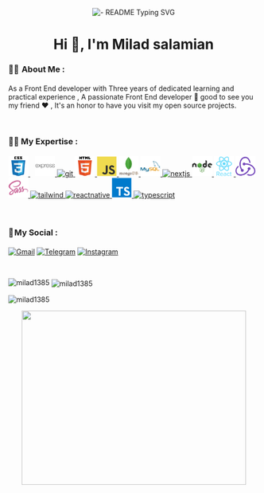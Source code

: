 

<p align="center">
  <img src="https://readme-typing-svg.demolab.com/?lines=Welcome+To+My+Profile ❤️;I+am+Milad+salamian🖐;I+am+a+Front+End+Developer💻;It's pleasure to see you again:);&font=Fira%20Code&center=true&width=380&height=50&duration=4000&pause=2000" alt=" - README Typing SVG">
</p>
<h1 align="center">Hi 👋, I'm Milad salamian</h1>
<div>
  <h3 style="margin-bottom : 20px">👨‍💻  About Me : </h3>
  <p>As a Front End developer with Three years of dedicated learning and practical experience , A passionate Front End developer 🙌 good to see you my friend ❤️ , It's an honor to have you visit my open source projects.  </p>
</div>

<br/>

<div>
  <h3 style="margin-bottom : 20px">👨‍💻 My Expertise :</h3>
<div> <a href="https://www.w3schools.com/css" target="_blank" rel="noreferrer"> <img src="https://raw.githubusercontent.com/devicons/devicon/master/icons/css3/css3-original-wordmark.svg" alt="css" width="40" height="40"/> </a> <a style="margin-left:10px;" href="https://expressjs.com" target="_blank" rel="noreferrer"> <img src="https://raw.githubusercontent.com/devicons/devicon/master/icons/express/express-original-wordmark.svg" alt="expressImage" width="40" height="40"/> </a> <a href="https://git-scm.com/" target="_blank" rel="noreferrer"> <img src="https://www.vectorlogo.zone/logos/git-scm/git-scm-icon.svg" alt="git" width="40" height="40"/> </a> <a href="https://www.w3.org/html/" target="_blank" rel="noreferrer"> <img src="https://raw.githubusercontent.com/devicons/devicon/master/icons/html5/html5-original-wordmark.svg" alt="html5" width="40" height="40"/> </a> <a href="https://developer.mozilla.org/en-US/docs/Web/JavaScript" target="_blank" rel="noreferrer"> <img src="https://raw.githubusercontent.com/devicons/devicon/master/icons/javascript/javascript-original.svg" alt="javascript" width="40" height="40"/> </a> <a href="https://www.mongodb.com/" target="_blank" rel="noreferrer"> <img src="https://raw.githubusercontent.com/devicons/devicon/master/icons/mongodb/mongodb-original-wordmark.svg" alt="mongodb" width="40" height="40"/> </a> <a href="https://www.mysql.com/" target="_blank" rel="noreferrer"> <img src="https://raw.githubusercontent.com/devicons/devicon/master/icons/mysql/mysql-original-wordmark.svg" alt="mysql" width="40" height="40"/> </a> <a href="https://nextjs.org/" target="_blank" rel="noreferrer"> <img src="https://cdn.worldvectorlogo.com/logos/nextjs-2.svg" alt="nextjs" width="40" height="40"/> </a> <a href="https://nodejs.org" target="_blank" rel="noreferrer"> <img src="https://raw.githubusercontent.com/devicons/devicon/master/icons/nodejs/nodejs-original-wordmark.svg" alt="nodejs" width="40" height="40"/> </a> <a href="https://reactjs.org/" target="_blank" rel="noreferrer"> <img src="https://raw.githubusercontent.com/devicons/devicon/master/icons/react/react-original-wordmark.svg" alt="react" width="40" height="40"/> </a> <a href="https://redux.js.org" target="_blank" rel="noreferrer"> <img src="https://raw.githubusercontent.com/devicons/devicon/master/icons/redux/redux-original.svg" alt="redux" width="40" height="40"/> </a> <a href="https://sass-lang.com" target="_blank" rel="noreferrer"> <img src="https://raw.githubusercontent.com/devicons/devicon/master/icons/sass/sass-original.svg" alt="sass" width="40" height="40"/> </a> <a href="https://tailwindcss.com/" target="_blank" rel="noreferrer"> <img src="https://www.vectorlogo.zone/logos/tailwindcss/tailwindcss-icon.svg" alt="tailwind" width="40" height="40"/> </a> <a href="https://reactnative.dev/" target="_blank" rel="noreferrer"> <img src="https://static.cdnlogo.com/logos/r/34/react-native_800.png" alt="reactnative" width="60" height="60"/> </a> <a href="https://redis.io" target="_blank" rel="noreferrer"> </a> <a href="https://www.typescriptlang.org/" target="_blank" rel="noreferrer"> <img src="https://raw.githubusercontent.com/devicons/devicon/master/icons/typescript/typescript-original.svg" alt="typescript" width="40" height="40"/> </a> <a href="https://graphql.org" target="_blank" rel="noreferrer"> <img src="https://encrypted-tbn0.gstatic.com/images?q=tbn:ANd9GcT98DxugSAuOVaFkvEL8Lz8Xxl-oCrSVx1dvg&s" alt="typescript" width="50" height="60"/> </a> </div>
</div>

<br/>
<br/>
<div>
  <h3 style="margin-bottom:20px;">📌 My Social : </h3>
  <p dir="auto">
<a href="mailto:miladsalami1385@gmail.com"><img src="https://camo.githubusercontent.com/40aa80caa5e0fb185ee2ff0983f4d477aae070553a0acf519814b82f7ea757f9/68747470733a2f2f696d672e736869656c64732e696f2f62616467652f476d61696c2d4541343333353f6c6f676f3d476d61696c266c6f676f436f6c6f723d7768697465267374796c653d666f722d7468652d6261646765" alt="Gmail" data-canonical-src="https://img.shields.io/badge/Gmail-EA4335?logo=Gmail&amp;logoColor=white&amp;style=for-the-badge" style="max-width: 100%;"></a>
<a href="https://t.me/Milad_Mern" rel="nofollow"><img src="https://camo.githubusercontent.com/e81b902b43dd92c9b6935445217f0bfbcce64de199da63f4b452e37f22c04560/68747470733a2f2f696d672e736869656c64732e696f2f62616467652f54656c656772616d2d3232394544393f6c6f676f3d54656c656772616d266c6f676f436f6c6f723d7768697465267374796c653d666f722d7468652d6261646765" alt="Telegram" data-canonical-src="https://img.shields.io/badge/Telegram-229ED9?logo=Telegram&amp;logoColor=white&amp;style=for-the-badge" style="max-width: 100%;"></a>
<a href="https://www.instagram.com/milad_mern" rel="nofollow"><img src="https://camo.githubusercontent.com/65097ac45be982e8da5b6027e4cdc71e4e3d02b1aa648ac82d48970d10321ddd/68747470733a2f2f696d672e736869656c64732e696f2f62616467652f496e7374616772616d2d4534343035463f6c6f676f3d496e7374616772616d266c6f676f436f6c6f723d7768697465267374796c653d666f722d7468652d6261646765" alt="Instagram" data-canonical-src="https://img.shields.io/badge/Instagram-E4405F?logo=Instagram&amp;logoColor=white&amp;style=for-the-badge" style="max-width: 100%;"></a></p>
</div>




<br/>



<p><img align="left" src="https://github-readme-stats.vercel.app/api/top-langs?username=milad1385&show_icons=true&locale=en&layout=compact" alt="milad1385" /></p>

<p>&nbsp;<img align="center" src="https://github-readme-stats.vercel.app/api?username=milad1385&show_icons=true&locale=en" alt="milad1385" /></p>

<p><img align="center" src="https://github-readme-streak-stats.herokuapp.com/?user=milad1385&" alt="milad1385" /></p>


<div align="center">
  <img align="center" width="451" height="350" src="https://images.squarespace-cdn.com/content/v1/5769fc401b631bab1addb2ab/1541580611624-TE64QGKRJG8SWAIUS7NS/ke17ZwdGBToddI8pDm48kPoswlzjSVMM-SxOp7CV59BZw-zPPgdn4jUwVcJE1ZvWQUxwkmyExglNqGp0IvTJZamWLI2zvYWH8K3-s_4yszcp2ryTI0HqTOaaUohrI8PI6FXy8c9PWtBlqAVlUS5izpdcIXDZqDYvprRqZ29Pw0o/coding-freak.gif"/>
</div>






